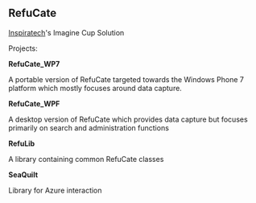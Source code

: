 RefuCate
-------------

[Inspiratech]'s Imagine Cup Solution

Projects:

**RefuCate_WP7**

A portable version of RefuCate targeted towards the Windows Phone 7 platform which mostly focuses around data capture.

**RefuCate_WPF**

A desktop version of RefuCate which provides data capture but focuses primarily on search and administration functions

**RefuLib**

A library containing common RefuCate classes

**SeaQuilt**

Library for Azure interaction


  [Inspiratech]: http://www.inspiratech.eu